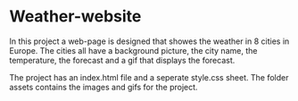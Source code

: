 # Weather-website

In this project a web-page is designed that showes the weather in 8 cities in Europe. The cities all have a background picture, the city name, the temperature, the forecast and a gif that displays the forecast.

The project has an index.html file and a seperate style.css sheet. The folder assets contains the images and gifs for the project.